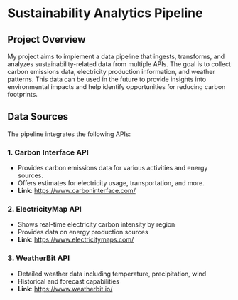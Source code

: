# Sustainability Analytics Pipeline

## Project Overview

My project aims to implement a data pipeline that ingests, transforms, and analyzes sustainability-related data from multiple APIs. The goal is to collect carbon emissions data, electricity production information, and weather patterns. This data can be used in the future to provide insights into environmental impacts and help identify opportunities for reducing carbon footprints.

## Data Sources

The pipeline integrates the following APIs:

### 1. Carbon Interface API

- Provides carbon emissions data for various activities and energy sources.
- Offers estimates for electricity usage, transportation, and more.
- **Link**: https://www.carboninterface.com/

### 2. ElectricityMap API

- Shows real-time electricity carbon intensity by region
- Provides data on energy production sources
- **Link**: https://www.electricitymaps.com/

### 3. WeatherBit API

- Detailed weather data including temperature, precipitation, wind
- Historical and forecast capabilities
- **Link**: https://www.weatherbit.io/

